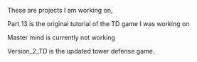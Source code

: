 These are projects I am working on, 

Part 13 is the original tutorial of the TD game I was working on

Master mind is currently not working

Version_2_TD is the updated tower defense game.
